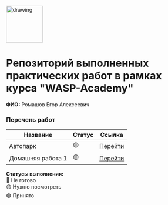 <a href="https://wasp-academy.com"><img src="https://wasp-academy.com/Resources/wasp-logo.png" alt="drawing" width="100"/></a>

# Репозиторий выполненных практических работ в рамках курса "WASP-Academy"
**ФИО:** Ромашов Егор Алексеевич
 
### Перечень работ

Название          | Статус | Ссылка
------------------|--------|--------
Автопарк          | 🟡     | <a href="https://github.com/1makeyourdreams1/Autopark/tree/main/Autopark">Перейти</a>
Домашняя работа 1 | 🟡     | <a href="https://github.com/1makeyourdreams1/Autopark/tree/main/Autopark">Перейти</a>
**Статусы выполнения:** <br>
🔴 Не готово <br>
🟡 Нужно посмотреть <br>
🟢 Принято <br>
